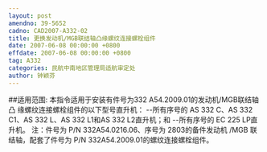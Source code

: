 ```yaml
---
layout: post
amendno: 39-5652
cadno: CAD2007-A332-02
title: 更换发动机/MGB联结轴凸缘螺纹连接螺栓组件
date: 2007-06-08 00:00:00 +0800
effdate: 2007-06-08 00:00:00 +0800
tag: A332
categories: 民航中南地区管理局适航审定处
author: 钟颖芬
---
```


##适用范围:
本指令适用于安装有件号为332 A54.2009.01的发动机/MGB联结轴凸
缘螺纹连接螺栓组件的以下型号直升机：
--所有序号的 AS 332 C、AS 332 C1、AS 332 L、AS 332 L1和AS 332
L2直升机；和
--所有序号的 EC 225 LP直升机。
注：件号为 P/N 332A54.0216.06、序号为 2803的备件发动机 /MGB
联结轴，配套了件号为 P/N 332A54.2009.01的螺纹连接螺栓组件。

